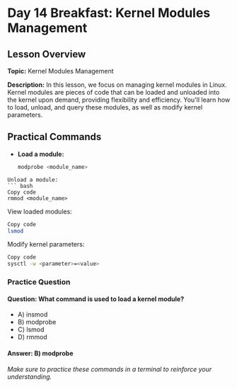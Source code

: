 # Day 14 Breakfast: Kernel Modules Management

## Lesson Overview
<p><strong>Topic:</strong> Kernel Modules Management</p>
<p><strong>Description:</strong> In this lesson, we focus on managing kernel modules in Linux. Kernel modules are pieces of code that can be loaded and unloaded into the kernel upon demand, providing flexibility and efficiency. You'll learn how to load, unload, and query these modules, as well as modify kernel parameters.</p>

## Practical Commands
- **Load a module:** 
  ```bash
  modprobe <module_name>
```
Unload a module:
``` bash
Copy code
rmmod <module_name>
```
View loaded modules:
``` bash
Copy code
lsmod
```
Modify kernel parameters:
``` bash
Copy code
sysctl -w <parameter>=<value>
```
### Practice Question
#### Question: What command is used to load a kernel module?
- A) insmod
- B) modprobe
- C) lsmod
- D) rmmod
#### Answer: B) modprobe
<p><em>Make sure to practice these commands in a terminal to reinforce your understanding.</em></p>
